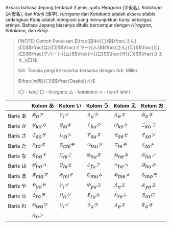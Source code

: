 Aksara bahasa Jepang terdapat 3 jenis, yaitu *Hiragana* (平仮名), *Katakana* (片仮名), dan *Kanji* (漢字). *Hiragana* dan *Katakana* adalah aksara silabis sedangkan *Kanji* adalah ideogram yang menunjukkan bunyi sekaligus artinya. Bahasa Jepang biasanya ditulis bercampur dengan *Hiragana*, *Katakana*, dan *Kanji*.

> [!NOTE] Contoh Penulisan
> $\frac{田中}{〇}$$\frac{さん}{□}$$\frac{は}{□}$$\frac{ミラー}{△}$$\frac{さん}{□}$$\frac{と}{□}$$\frac{デパート}{△}$$\frac{へ}{□}$$\frac{行}{〇}$$\frac{きます。}{□}$
> 
> Sdr. Tanaka pergi ke toserba bersama dengan Sdr. Miller.
> 
> $\frac{大阪}{〇}$$\frac{Osaka}{✰}$
> 
> (〇 - *kanji* □ - *hiragana* △ - *katakana* ✰ - huruf latin)

|         | Kolom あ  | Kolom い   | Kolom う   | Kolom え  | Kolom お  |
| ------- | -------- | --------- | --------- | -------- | -------- |
| Baris あ | $^あa^ア$  | $^いi^イ$   | $^うu^ウ$   | $^えe^エ$  | $^おo^オ$  |
| Baris か | $^かka^カ$ | $^きki^キ$  | $^くku^ク$  | $^けke^ケ$ | $^こko^コ$ |
| Baris さ | $^さsa^サ$ | $^しsi^シ$  | $^すsu^ス$  | $^せse^セ$ | $^そso^ソ$ |
| Baris た | $^たta^タ$ | $^ちchi^チ$ | $^つtsu^ツ$ | $^てte^テ$ | $^とto^ト$ |
| Baris な | $^なna^ナ$ | $^にni^ニ$  | $^ぬnu^ヌ$  | $^ねne^ネ$ | $^のno^ノ$ |
| Baris は | $^がha^ハ$ | $^ひhi^ヒ$  | $^ふfu^フ$  | $^へhe^ヘ$ | $^ほho^ホ$ |
| Baris ま | $^まma^マ$ | $^みmi^ミ$  | $^むmu^ム$  | $^めme^メ$ | $^もmo^モ$ |
| Baris や | $^やya^ヤ$ | $^いi^イ$   | $^ゆyu^ユ$  | $^えe^エ$  | $^よyo^ヨ$ |
| Baris ら | $^らra^ラ$ | $^りri^リ$  | $^るru^ル$  | $^れre^レ$ | $^ろro^ロ$ |
| Baris わ | $^わwa^ワ$ | $^いi^イ$   | $^うu^ウ$   | $^えe^エ$  | $^をo^オ$  |
|         | $^んn^ン$  |           |           |          |          |
